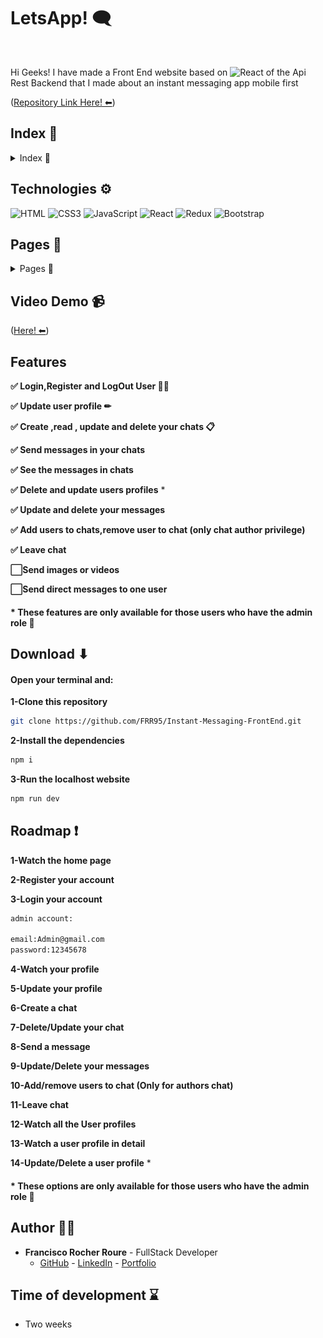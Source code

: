 # LetsApp! 🗨 

<img src="https://cdn-icons-png.flaticon.com/512/4564/4564089.png"   alt="" />

Hi Geeks! I have made a Front End website based on <img src="https://img.shields.io/badge/REACT-61DAFB?style=for-the-badge&logo=React&logoColor=white" alt="React" />  of the Api Rest Backend that I made about an instant messaging app mobile first 

([Repository Link Here! ⬅](https://github.com/FRR95/Instant-Messaging-Api))

## Index 🧾

<details>

<summary>Index 🧾</summary>

- [Technologies ⚙](#technologies-)
- [Pages 📇](#pages-)
- [Video demo 📹](#video-demo-)
- [Features](#features)
- [Download ⬇](#download-)
- [Roadmap ❗](#roadmap-)
- [Author 🙍‍♂️](#author-🙍‍♂️)
- [Time of development ⌛](#time-of-development-)

</details>


## Technologies ⚙

<img src="https://img.shields.io/badge/HTML-E34F26?style=for-the-badge&logo=html5&logoColor=white" alt="HTML" />

<img src="https://img.shields.io/badge/CSS-1572B6?style=for-the-badge&logo=css3&logoColor=white" alt="CSS3" />

<img src="https://img.shields.io/badge/JavaScript-F7DF1E?style=for-the-badge&logo=css3&logoColor=white" alt="JavaScript" />

<img src="https://img.shields.io/badge/REACT-61DAFB?style=for-the-badge&logo=React&logoColor=white" alt="React" />

<img src="https://img.shields.io/badge/REDUX-764ABC?style=for-the-badge&logo=Redux&logoColor=white" alt="Redux" />

<img src="https://img.shields.io/badge/BOOTSTRAP-7952B3?style=for-the-badge&logo=bootstrap&logoColor=white" alt="Bootstrap" />


## Pages 📇

<details>
<summary>Pages 📇</summary>

### Home.jsx

<img src="./public/imgs/Home.png" alt="index" />



### Login.jsx


<img src="./public/imgs/Login.png" alt="index" />



### Register.jsx


<img src="./public/imgs/Register.png" alt="index" />



### Chats.jsx


<img src="./public/imgs/Chats.png" alt="index" />


### ChatDetail.jsx


<img src="./public/imgs/ChatDetail.png" alt="index" />



### Users.jsx

<img src="./public/imgs/Users.png" alt="index" />


### Profile.jsx

<img src="./public/imgs/Profile.png" alt="index" />



### ProfileDetail.jsx


<img src="./public/imgs/ProfileDetail.png" alt="index" />





</details>

## Video Demo 📹 

([Here! ⬅](https://drive.google.com/file/d/1MmFIgjzKeTyYR75fpO8-HgwTBVqV5feD/view))

## Features

**✅ Login,Register and LogOut User 🙍‍♂️**

**✅ Update user profile ✏**


**✅ Create ,read , update and delete your chats 📋**

**✅ Send messages in your chats** 

**✅ See the messages in chats** 


**✅ Delete and update users profiles** *


**✅ Update and delete your messages** 


**✅ Add users to chats,remove user to chat (only chat author privilege)** 

**✅ Leave chat** 

**⬜Send images or videos**

**⬜Send direct messages to one user**



#### * These features are only available for those users who have the admin role 🚩



## Download ⬇

#### Open your terminal and:

**1-Clone this repository**

```sh
git clone https://github.com/FRR95/Instant-Messaging-FrontEnd.git
```

**2-Install the dependencies**

```sh
npm i
```

**3-Run the localhost website**


```sh
npm run dev
```


## Roadmap ❗

**1-Watch the home page**

**2-Register your account**

**3-Login your account**
```sh
admin account:

email:Admin@gmail.com
password:12345678
```
**4-Watch your profile**

**5-Update your profile**

**6-Create a chat**

**7-Delete/Update your chat**

**8-Send a message** 

**9-Update/Delete your messages** 

**10-Add/remove users to chat (Only for authors chat)** 

**11-Leave chat** 

**12-Watch all the User profiles** 

**13-Watch a user profile in detail** 

**14-Update/Delete a user profile** *


#### * These options are only available for those users who have the admin role 🚩

## Author 🙍‍♂️

- **Francisco Rocher Roure** - FullStack Developer
  - [GitHub](https://github.com/FRR95) - [LinkedIn](https://www.linkedin.com/in/franciscorocher/) - [Portfolio](https://franciscorocherdev.com/)



## Time of development ⌛

- Two weeks
